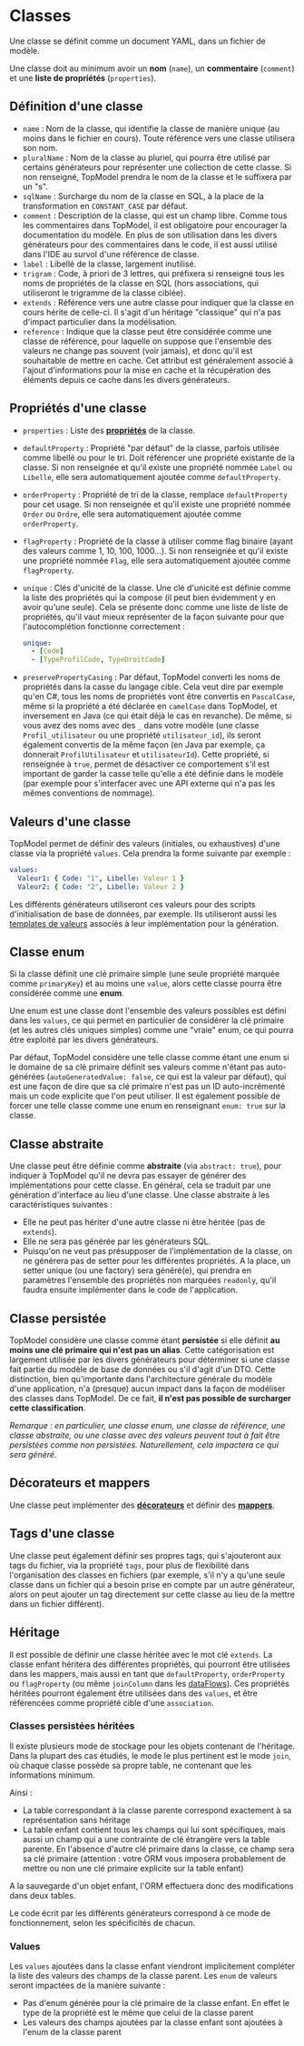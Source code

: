 # Classes

Une classe se définit comme un document YAML, dans un fichier de modèle.

Une classe doit au minimum avoir un **nom** (`name`), un **commentaire** (`comment`) et une **liste de propriétés** (`properties`).

## Définition d'une classe

- `name` : Nom de la classe, qui identifie la classe de manière unique (au moins dans le fichier en cours). Toute référence vers une classe utilisera son nom.
- `pluralName` : Nom de la classe au pluriel, qui pourra être utilisé par certains générateurs pour représenter une collection de cette classe. Si non renseigné, TopModel prendra le nom de la classe et le suffixera par un "s".
- `sqlName` : Surcharge du nom de la classe en SQL, à la place de la transformation en `CONSTANT_CASE` par défaut.
- `comment` : Description de la classe, qui est un champ libre. Comme tous les commentaires dans TopModel, il est obligatoire pour encourager la documentation du modèle. En plus de son utilisation dans les divers générateurs pour des commentaires dans le code, il est aussi utilisé dans l'IDE au survol d'une référence de classe.
- `label` : Libellé de la classe, largement inutilisé.
- `trigram` : Code, à priori de 3 lettres, qui préfixera si renseigné tous les noms de propriétés de la classe en SQL (hors associations, qui utiliseront le trigramme de la classe ciblée).
- `extends` : Référence vers une autre classe pour indiquer que la classe en cours hérite de celle-ci. Il s'agit d'un héritage "classique" qui n'a pas d'impact particulier dans la modélisation.
- `reference` : Indique que la classe peut être considérée comme une classe de référence, pour laquelle on suppose que l'ensemble des valeurs ne change pas souvent (voir jamais), et donc qu'il est souhaitable de mettre en cache. Cet attribut est généralement associé à l'ajout d'informations pour la mise en cache et la récupération des éléments depuis ce cache dans les divers générateurs.

## Propriétés d'une classe

- `properties` : Liste des [**propriétés**](/model/properties.md) de la classe.
- `defaultProperty` : Propriété "par défaut" de la classe, parfois utilisée comme libellé ou pour le tri. Doit référencer une propriété existante de la classe. Si non renseignée et qu'il existe une propriété nommée `Label` ou `Libelle`, elle sera automatiquement ajoutée comme `defaultProperty`.
- `orderProperty` : Propriété de tri de la classe, remplace `defaultProperty` pour cet usage. Si non renseignée et qu'il existe une propriété nommée `Order` ou `Ordre`, elle sera automatiquement ajoutée comme `orderProperty`.
- `flagProperty` : Propriété de la classe à utiliser comme flag binaire (ayant des valeurs comme 1, 10, 100, 1000...). Si non renseignée et qu'il existe une propriété nommée `Flag`, elle sera automatiquement ajoutée comme `flagProperty`.
- `unique` : Clés d'unicité de la classe. Une clé d'unicité est définie comme la liste des propriétés qui la compose (il peut bien évidemment y en avoir qu'une seule). Cela se présente donc comme une liste de liste de propriétés, qu'il vaut mieux représenter de la façon suivante pour que l'autocomplétion fonctionne correctement :

  ```yaml
  unique:
    - [Code]
    - [TypeProfilCode, TypeDroitCode]
  ```

- `preservePropertyCasing` : Par défaut, TopModel converti les noms de propriétés dans la casse du langage cible. Cela veut dire par exemple qu'en C#, tous les noms de propriétés vont être convertis en `PascalCase`, même si la propriété a été déclarée en `camelCase` dans TopModel, et inversement en Java (ce qui était déjà le cas en revanche). De même, si vous avez des noms avec des `_` dans votre modèle (une classe `Profil_utilisateur` ou une propriété `utilisateur_id`), ils seront également convertis de la même façon (en Java par exemple, ça donnerait `ProfilUtilisateur` et `utilisateurId`). Cette propriété, si renseignée à `true`, permet de désactiver ce comportement s'il est important de garder la casse telle qu'elle a été définie dans le modèle (par exemple pour s'interfacer avec une API externe qui n'a pas les mêmes conventions de nommage).

## Valeurs d'une classe

TopModel permet de définir des valeurs (initiales, ou exhaustives) d'une classe via la propriété `values`. Cela prendra la forme suivante par exemple :

```yaml
values:
  Valeur1: { Code: "1", Libelle: Valeur 1 }
  Valeur2: { Code: "2", Libelle: Valeur 2 }
```

Les différents générateurs utiliseront ces valeurs pour des scripts d'initialisation de base de données, par exemple. Ils utiliseront aussi les [templates de valeurs](./domains.md#templates-de-valeurs) associés à leur implémentation pour la génération.

## Classe enum

Si la classe définit une clé primaire simple (une seule propriété marquée comme `primaryKey`) et au moins une `value`, alors cette classe pourra être considérée comme une **enum**.

Une enum est une classe dont l'ensemble des valeurs possibles est défini dans les `values`, ce qui permet en particulier de considérer la clé primaire (et les autres clés uniques simples) comme une "vraie" enum, ce qui pourra être exploité par les divers générateurs.

Par défaut, TopModel considère une telle classe comme étant une enum si le domaine de sa clé primaire définit ses valeurs comme n'étant pas auto-générées (`autoGeneratedValue: false`, ce qui est la valeur par défaut), qui est une façon de dire que sa clé primaire n'est pas un ID auto-incrémenté mais un code explicite que l'on peut utiliser. Il est également possible de forcer une telle classe comme une enum en renseignant `enum: true` sur la classe.

## Classe abstraite

Une classe peut être définie comme **abstraite** (via `abstract: true`), pour indiquer à TopModel qu'il ne devra pas essayer de générer des implémentations pour cette classe. En général, cela se traduit par une génération d'interface au lieu d'une classe. Une classe abstraite à les caractéristiques suivantes :

- Elle ne peut pas hériter d'une autre classe ni être héritée (pas de `extends`).
- Elle ne sera pas générée par les générateurs SQL.
- Puisqu'on ne veut pas présupposer de l'implémentation de la classe, on ne générera pas de setter pour les différentes propriétés. A la place, un setter unique (ou une factory) sera généré(e), qui prendra en paramètres l'ensemble des propriétés non marquées `readonly`, qu'il faudra ensuite implémenter dans le code de l'application.

## Classe persistée

TopModel considère une classe comme étant **persistée** si elle définit **au moins une clé primaire qui n'est pas un alias**. Cette catégorisation est largement utilisée par les divers générateurs pour déterminer si une classe fait partie du modèle de base de données ou s'il d'agit d'un DTO. Cette distinction, bien qu'importante dans l'architecture générale du modèle d'une application, n'a (presque) aucun impact dans la façon de modéliser des classes dans TopModel. De ce fait, **il n'est pas possible de surcharger cette classification**.

_Remarque : en particulier, une classe enum, une classe de référence, une classe abstraite, ou une classe avec des valeurs peuvent tout à fait être persistées comme non persistées. Naturellement, cela impactera ce qui sera généré._

## Décorateurs et mappers

Une classe peut implémenter des **[décorateurs](/model/decorators.md)** et définir des **[mappers](/model/mappers.md)**.

## Tags d'une classe

Une classe peut également définir ses propres tags, qui s'ajouteront aux tags du fichier, via la propriété `tags`, pour plus de flexibilité dans l'organisation des classes en fichiers (par exemple, s'il n'y a qu'une seule classe dans un fichier qui a besoin prise en compte par un autre générateur, alors on peut ajouter un tag directement sur cette classe au lieu de la mettre dans un fichier différent).

## Héritage

Il est possible de définir une classe héritée avec le mot clé `extends`. La classe enfant héritera des différentes propriétés, qui pourront être utilisées dans les mappers, mais aussi en tant que `defaultProperty`, `orderProperty` ou `flagProperty` (ou même `joinColumn` dans les [dataFlows](/model/dataFlows.mddata)). Ces propriétés héritées pourront également être utilisées dans des `values`, et être référencées comme propriété cible d'une `association`.

### Classes persistées héritées

Il existe plusieurs mode de stockage pour les objets contenant de l'héritage. Dans la plupart des cas étudiés, le mode le plus pertinent est le mode `join`, où chaque classe possède sa propre table, ne contenant que les informations minimum.

Ainsi :

- La table correspondant à la classe parente correspond exactement à sa représentation sans héritage
- La table enfant contient tous les champs qui lui sont spécifiques, mais aussi un champ qui a une contrainte de clé étrangère vers la table parente. En l'absence d'autre clé primaire dans la classe, ce champ sera sa clé primaire (attention : votre ORM vous imposera probablement de mettre ou non une clé primaire explicite sur la table enfant)

A la sauvegarde d'un objet enfant, l'ORM effectuera donc des modifications dans deux tables.

Le code écrit par les différents générateurs correspond à ce mode de fonctionnement, selon les spécificités de chacun.

### Values

Les `values` ajoutées dans la classe enfant viendront implicitement compléter la liste des valeurs des champs de la classe parent. Les `enum` de valeurs seront impactées de la manière suivante :

- Pas d'enum générée pour la clé primaire de la classe enfant. En effet le type de la propriété est le même que celui de la classe parent
- Les valeurs des champs ajoutées par la classe enfant sont ajoutées à l'enum de la classe parent
